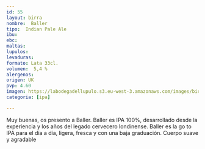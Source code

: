 ```yaml
---
id: 55
layout: birra
nombre:  Baller
tipo:  Indian Pale Ale
ibu: 
ebc:
maltas: 
lupulos: 
levaduras: 
formato: Lata 33cl.
volumen:  5,4 %
alergenos: 
origen: UK
pvp: 4.60
imagen: https://labodegadellupulo.s3.eu-west-3.amazonaws.com/images/birras/baller.jpg
categoria: [ipa]

---
```

Muy buenas, os presento a Baller. Baller es IPA 100%, desarrollado desde la experiencia y los años del legado cervecero londinense. Baller es la go to IPA para el día a día, ligera, fresca y con una baja graduación. Cuerpo suave y agradable






























